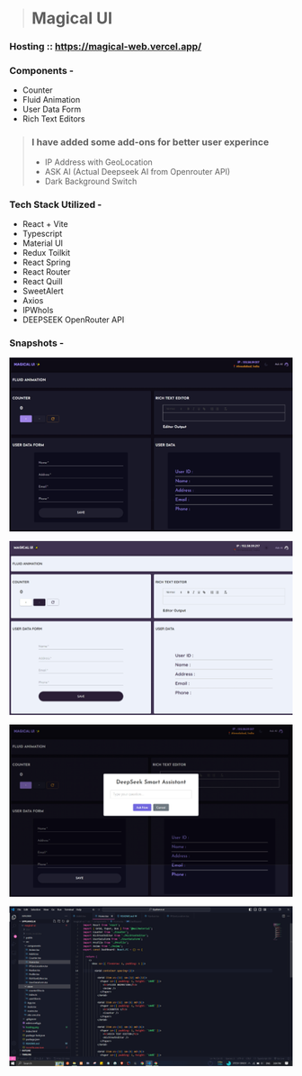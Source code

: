 > # Magical UI

 ### Hosting :: https://magical-web.vercel.app/

### Components -
- Counter
- Fluid Animation
- User Data Form
- Rich Text Editors
  
> ### I have added some add-ons for better user experince
> - IP Address with GeoLocation
> - ASK AI (Actual Deepseek AI from Openrouter API)
> - Dark Background Switch

### Tech Stack Utilized -
- React + Vite
- Typescript
- Material UI
- Redux Toilkit
- React Spring
- React Router
- React Quill
- SweetAlert
- Axios
- IPWhoIs
- DEEPSEEK OpenRouter API

### Snapshots -

![UI](./dark.png)

![UI](./light.png)

![UI](./ai.png)

![CODE BASE](./codebase.png)
